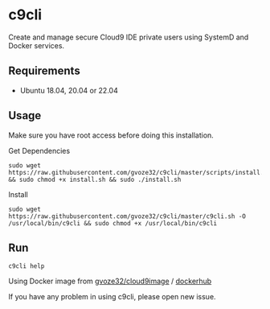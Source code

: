 # c9cli

Create and manage secure Cloud9 IDE private users using SystemD and Docker services.

## Requirements

- Ubuntu 18.04, 20.04 or 22.04

## Usage

Make sure you have root access before doing this installation.

Get Dependencies

```
sudo wget https://raw.githubusercontent.com/gvoze32/c9cli/master/scripts/install.sh && sudo chmod +x install.sh && sudo ./install.sh
```

Install

```
sudo wget https://raw.githubusercontent.com/gvoze32/c9cli/master/c9cli.sh -O /usr/local/bin/c9cli && sudo chmod +x /usr/local/bin/c9cli
```

## Run

```
c9cli help
```

Using Docker image from [gvoze32/cloud9image](https://github.com/gvoze32/cloud9image) / [dockerhub](https://hub.docker.com/repository/docker/gvoze32/cloud9)

If you have any problem in using c9cli, please open new issue.
